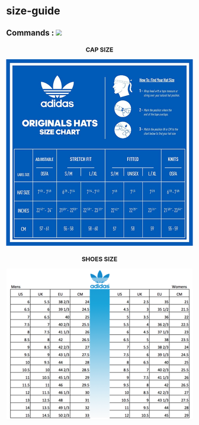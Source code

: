 # size-guide

## Commands : <img src="https://img.shields.io/static/v1?style=for-the-badge&logo=powershell&label=Shell&message=Bash%20Script&color=lightgray">

<h3 align="center">CAP SIZE</h3>
<p align="center">
<img src="https://raw.githubusercontent.com/kedairare/size-guide/main/size-cap.jpg">
   </p>
<p align="center">


<h3 align="center">SHOES SIZE</h3>
<p align="center">
<img src="https://raw.githubusercontent.com/kedairare/size-guide/main/KASUT.png">
   </p>
<p align="center">
